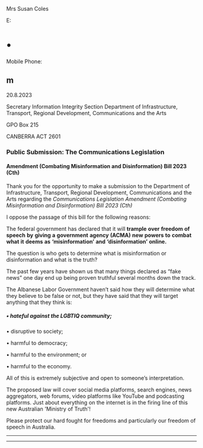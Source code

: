 Mrs Susan Coles

E:

# •

Mobile Phone:
## m

20.8.2023

Secretary
Information Integrity Section
Department of Infrastructure, Transport, Regional Development, Communications and the Arts

GPO Box 215

CANBERRA ACT 2601

### Public Submission: The Communications Legislation

#### Amendment (Combating Misinformation and Disinformation) Bill 2023 (Cth)

Thank you for the opportunity to make a submission to the Department of Infrastructure, Transport,
Regional Development, Communications and the Arts regarding the _Communications_ _Legislation_
_Amendment_ _(Combating_ _Misinformation_ _and_ _Disinformation)_ _Bill_ _2023_ _(Cth)_

I oppose the passage of this bill for the following reasons:

The federal government has declared that it will **trample** **over** **freedom** **of** **speech** **by** **giving** **a**
**government** **agency** **(ACMA)** **new** **powers** **to** **combat** **what** **it** **deems** **as** **‘misinformation’** **and**
**‘disinformation’** **online.**

The question is who gets to determine what is misinformation or disinformation and what is the
truth?

The past few years have shown us that many things declared as “fake news” one day end up
being proven truthful several months down the track.

The Albanese Labor Government haven’t said how they will determine what they believe to be
false or not, but they have said that they will target anything that they think is:

##### • hateful against the LGBTIQ community;

 • disruptive to society;

 • harmful to democracy;

 • harmful to the environment; or

 • harmful to the economy.

All of this is extremely subjective and open to someone’s interpretation.

The proposed law will cover social media platforms, search engines, news aggregators, web
forums, video platforms like YouTube and podcasting platforms. Just about everything on the
internet is in the firing line of this new Australian 'Ministry of Truth'!

Please protect our hard fought for freedoms and particularly our freedom of speech in Australia.


-----

-----

